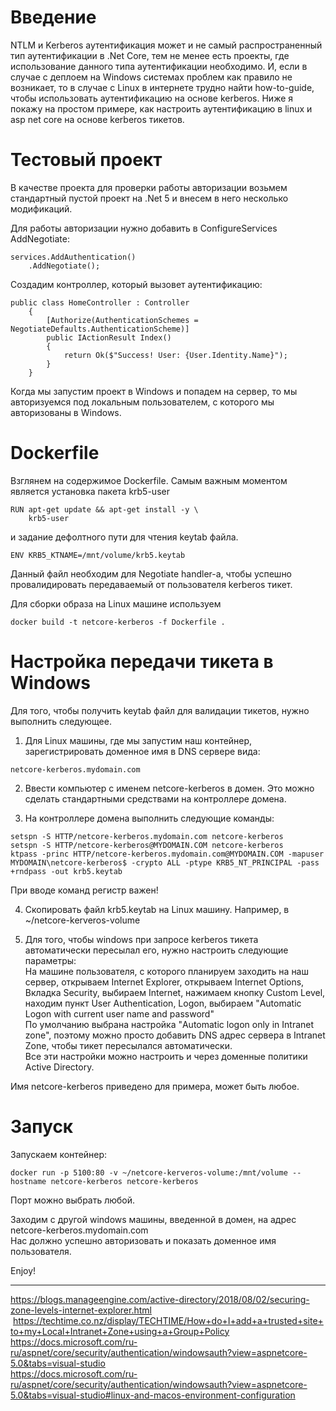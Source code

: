 # Введение

NTLM и Kerberos аутентификация может и не самый распространенный тип аутентификации в .Net Core, тем не менее есть проекты, где использование данного типа аутентификации необходимо. И, если в случае с деплоем на Windows системах проблем как правило не возникает, то в случае с Linux в интернете трудно найти how-to-guide, чтобы использовать аутентификацию на основе kerberos. Ниже я покажу на простом примере, как настроить аутентификацию в linux и asp net core на основе kerberos тикетов.

# Тестовый проект

В качестве проекта для проверки работы авторизации возьмем стандартный пустой проект на .Net 5 и внесем в него несколько модификаций.

Для работы авторизации нужно добавить в ConfigureServices AddNegotiate:
```
services.AddAuthentication()
    .AddNegotiate();
```

Создадим контроллер, который вызовет аутентификацию:
```
public class HomeController : Controller
    {
        [Authorize(AuthenticationSchemes = NegotiateDefaults.AuthenticationScheme)]
        public IActionResult Index()
        {
            return Ok($"Success! User: {User.Identity.Name}");
        }
    }
```

Когда мы запустим проект в Windows и попадем на сервер, то мы авторизуемся под локальным пользователем, с которого мы авторизованы в Windows.

# Dockerfile

Взглянем на содержимое Dockerfile. Самым важным моментом является установка пакета krb5-user
```
RUN apt-get update && apt-get install -y \
    krb5-user
```
и задание дефолтного пути для чтения keytab файла.
```
ENV KRB5_KTNAME=/mnt/volume/krb5.keytab
```
Данный файл необходим для Negotiate handler-а, чтобы успешно провалидировать передаваемый от пользователя kerberos тикет.

Для сборки образа на Linux машине используем
```
docker build -t netcore-kerberos -f Dockerfile .
```

# Настройка передачи тикета в Windows

Для того, чтобы получить keytab файл для валидации тикетов, нужно выполнить следующее.

1) Для Linux машины, где мы запустим наш контейнер, зарегистрировать доменное имя в DNS сервере вида:
```
netcore-kerberos.mydomain.com
```

2) Ввести компьютер с именем netcore-kerberos в домен. Это можно сделать стандартными средствами на контроллере домена.

3) На контроллере домена выполнить следующие команды:
```
setspn -S HTTP/netcore-kerberos.mydomain.com netcore-kerberos
setspn -S HTTP/netcore-kerberos@MYDOMAIN.COM netcore-kerberos
ktpass -princ HTTP/netcore-kerberos.mydomain.com@MYDOMAIN.COM -mapuser MYDOMAIN\netcore-kerberos$ -crypto ALL -ptype KRB5_NT_PRINCIPAL -pass +rndpass -out krb5.keytab
```
При вводе команд регистр важен!

4) Скопировать файл krb5.keytab на Linux машину. Например, в ~/netcore-kerveros-volume

5) Для того, чтобы windows при запросе kerberos тикета автоматически пересылал его, нужно настроить следующие параметры:    
На машине пользователя, с которого планируем заходить на наш сервер,
открываем Internet Explorer, открываем Internet Options, Вкладка Security, выбираем Internet, нажимаем кнопку Custom Level, находим пункт User Authentication, Logon, выбираем "Automatic Logon with current user name and password"    
По умолчанию выбрана настройка "Automatic logon only in Intranet zone", поэтому
можно просто добавить DNS адрес сервера в Intranet Zone, чтобы тикет пересылался автоматически.    
Все эти настройки можно настроить и через доменные политики Active Directory.


Имя netcore-kerberos приведено для примера, может быть любое.

# Запуск

Запускаем контейнер:
```
docker run -p 5100:80 -v ~/netcore-kerveros-volume:/mnt/volume --hostname netcore-kerberos netcore-kerberos
```
Порт можно выбрать любой.

Заходим с другой windows машины, введенной в домен, на адрес netcore-kerberos.mydomain.com    
Нас должно успешно авторизовать и показать доменное имя пользователя.

Enjoy!

---
https://blogs.manageengine.com/active-directory/2018/08/02/securing-zone-levels-internet-explorer.html    
 https://techtime.co.nz/display/TECHTIME/How+do+I+add+a+trusted+site+to+my+Local+Intranet+Zone+using+a+Group+Policy    
https://docs.microsoft.com/ru-ru/aspnet/core/security/authentication/windowsauth?view=aspnetcore-5.0&tabs=visual-studio    
https://docs.microsoft.com/ru-ru/aspnet/core/security/authentication/windowsauth?view=aspnetcore-5.0&tabs=visual-studio#linux-and-macos-environment-configuration
